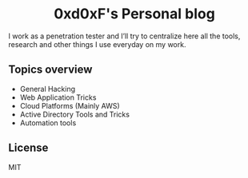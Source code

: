 <h1 align="center">
  0xd0xF's Personal blog
  <br>
</h1>

I work as a penetration tester and I’ll try to centralize here all the tools, research and other things I use everyday on my work.

## Topics overview

- General Hacking
- Web Application Tricks
- Cloud Platforms (Mainly AWS)
- Active Directory Tools and Tricks
- Automation tools

## License

MIT
